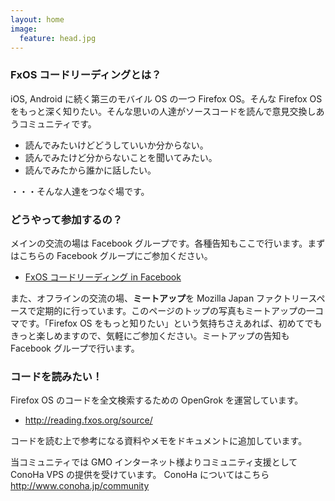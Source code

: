 ```yaml
---
layout: home
image:
  feature: head.jpg
---
```


### FxOS コードリーディングとは？
iOS, Android に続く第三のモバイル OS の一つ Firefox OS。そんな Firefox OS をもっと深く知りたい。そんな思いの人達がソースコードを読んで意見交換しあうコミュニティです。

- 読んでみたいけどどうしていいか分からない。
- 読んでみたけど分からないことを聞いてみたい。
- 読んでみたから誰かに話したい。

・・・そんな人達をつなぐ場です。

### どうやって参加するの？
メインの交流の場は Facebook グループです。各種告知もここで行います。まずはこちらの Facebook グループにご参加ください。

- [FxOS コードリーディング in Facebook](https://www.facebook.com/groups/fxos.code.reading/)

また、オフラインの交流の場、**ミートアップ**を Mozilla Japan ファクトリースペースで定期的に行っています。このページのトップの写真もミートアップの一コマです。「Firefox OS をもっと知りたい」という気持ちさえあれば、初めてでもきっと楽しめますので、気軽にご参加ください。ミートアップの告知も Facebook グループで行います。

### コードを読みたい！
Firefox OS のコードを全文検索するための OpenGrok を運営しています。

- <http://reading.fxos.org/source/>

コードを読む上で参考になる資料やメモをドキュメントに追加しています。

当コミュニティでは GMO インターネット様よりコミュニティ支援として ConoHa VPS の提供を受けています。 
ConoHa についてはこちら <http://www.conoha.jp/community>

